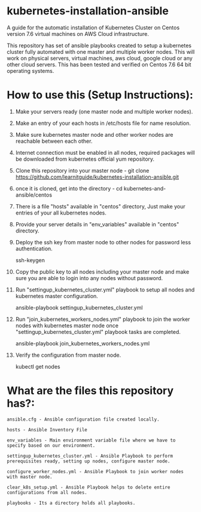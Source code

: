 # kubernetes-installation-ansible
A guide for the automatic installation of Kubernetes Cluster on Centos version 7.6 virtual machines on AWS Cloud infrastructure.

This repository has set of ansible playbooks created to setup a kubernetes cluster fully automated with one master and multiple worker nodes. This will work on physical servers, virtual machines, aws cloud, google cloud or any other cloud servers. This has been tested and verified on Centos 7.6 64 bit operating systems.

# How to use this (Setup Instructions):

1. Make your servers ready (one master node and multiple worker nodes).

2. Make an entry of your each hosts in /etc/hosts file for name resolution.

3. Make sure kubernetes master node and other worker nodes are reachable between each other.

4. Internet connection must be enabled in all nodes, required packages will be downloaded from kubernetes official yum repository.

5. Clone this repository into your master node - git clone https://github.com/learnitguide/kubernetes-installation-ansible.git

6. once it is cloned, get into the directory - cd kubernetes-and-ansible/centos

7. There is a file "hosts" available in "centos" directory, Just make your entries of your all kubernetes nodes.

8. Provide your server details in "env_variables" available in "centos" directory.

9. Deploy the ssh key from master node to other nodes for password less authentication.

    ssh-keygen

10. Copy the public key to all nodes including your master node and make sure you are able to login into any nodes without password.

11. Run "settingup_kubernetes_cluster.yml" playbook to setup all nodes and kubernetes master configuration.

    ansible-playbook settingup_kubernetes_cluster.yml

12. Run "join_kubernetes_workers_nodes.yml" playbook to join the worker nodes with kubernetes master node once "settingup_kubernetes_cluster.yml" playbook tasks are completed.

    ansible-playbook join_kubernetes_workers_nodes.yml

13. Verify the configuration from master node.

    kubectl get nodes

# What are the files this repository has?:

    ansible.cfg - Ansible configuration file created locally.

    hosts - Ansible Inventory File

    env_variables - Main environment variable file where we have to specify based on our environment.

    settingup_kubernetes_cluster.yml - Ansible Playbook to perform prerequisites ready, setting up nodes, configure master node.

    configure_worker_nodes.yml - Ansible Playbook to join worker nodes with master node.

    clear_k8s_setup.yml - Ansible Playbook helps to delete entire configurations from all nodes.

    playbooks - Its a directory holds all playbooks.
